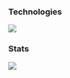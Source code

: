 ### Technologies
![](https://skillicons.dev/icons?i=js,ts,css,py,java,cpp,react,nodejs,git,bots,figma,cloudflare,vercel,github)

### Stats
![](https://github-readme-stats.vercel.app/api?username=blaisewf&show_icons=true&theme=dark#gh-dark-mode-only)
